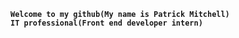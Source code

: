**`Welcome to my github(My name is Patrick Mitchell)`**
<br>
**`IT professional(Front end developer intern)`**
